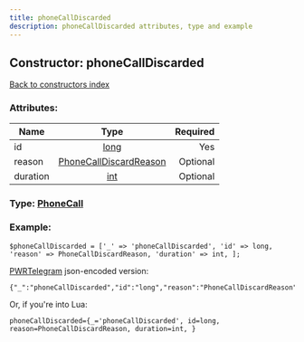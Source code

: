```yaml
---
title: phoneCallDiscarded
description: phoneCallDiscarded attributes, type and example
---
```

## Constructor: phoneCallDiscarded  
[Back to constructors index](index.md)



### Attributes:

| Name     |    Type       | Required |
|----------|:-------------:|---------:|
|id|[long](../types/long.md) | Yes|
|reason|[PhoneCallDiscardReason](../types/PhoneCallDiscardReason.md) | Optional|
|duration|[int](../types/int.md) | Optional|



### Type: [PhoneCall](../types/PhoneCall.md)


### Example:

```
$phoneCallDiscarded = ['_' => 'phoneCallDiscarded', 'id' => long, 'reason' => PhoneCallDiscardReason, 'duration' => int, ];
```  

[PWRTelegram](https://pwrtelegram.xyz) json-encoded version:

```
{"_":"phoneCallDiscarded","id":"long","reason":"PhoneCallDiscardReason","duration":"int"}
```


Or, if you're into Lua:  


```
phoneCallDiscarded={_='phoneCallDiscarded', id=long, reason=PhoneCallDiscardReason, duration=int, }

```


